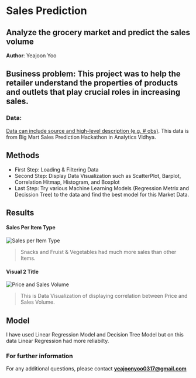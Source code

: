 # Sales Prediction
## Analyze the grocery market and predict the sales volume

**Author**: Yeajoon Yoo

## Business problem: This project was to help the retailer understand the properties of products and outlets that play crucial roles in increasing sales.

### Data:
[Data can include source and high-level description (e.g. # obs)](https://datahack.analyticsvidhya.com/contest/practice-problem-big-mart-sales-iii/).
This data is from Big Mart Sales Prediction Hackathon in Analytics Vidhya.


## Methods
- First Step: Loading & Filtering Data
- Second Step: Display Data Visualization such as ScatterPlot, Barplot, Correlation Hitmap, Histogram, and Boxplot
- Last Step: Try various Machine Learning Models (Regression Metrix and Decission Tree) to the data and find the best model for this Market Data.

## Results

#### Sales Per Item Type
![Sales per Item Type](https://user-images.githubusercontent.com/102710414/172982898-a8f3ee72-3031-4ac3-8312-2ae3601f1576.png)

>Snacks and Fruist & Vegetables had much more sales than other Items.

#### Visual 2 Title
![Price and Sales Volume](https://user-images.githubusercontent.com/102710414/172982971-a688482f-2a9e-4e28-a470-564099920ce4.png)

>This is Data Visualization of displaying correlation between Price and Sales Volume.

## Model

I have used Linear Regression Model and Decision Tree Model but on this data Linear Regression had more reliabilty.


### For further information
For any additional questions, please contact **yeajoonyoo0317@gmail.com**
